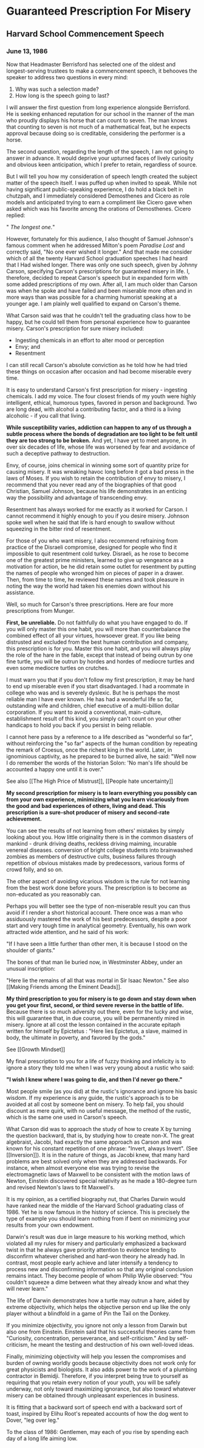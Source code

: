 # Guaranteed Prescription For Misery

## Harvard School Commencement Speech
### June 13, 1986

Now that Headmaster Berrisford has selected one of the oldest and longest-serving trustees to make a commencement speech, it behooves the speaker to address two questions in every mind:
1. Why was such a selection made?
2. How long is the speech going to last?

I will answer the first question from long experience alongside Berrisford. He is seeking enhanced reputation for our school in the manner of the man who proudly displays his horse that can count to seven. The man knows that counting to seven is not much of a mathematical feat, but he expects approval because doing so is creditable, considering the performer is a horse.

The second question, regarding the length of the speech, I am not going to answer in advance. It would deprive your upturned faces of lively curiosity and obvious keen anticipation, which I prefer to retain, regardless of source.

But I will tell you how my consideration of speech length created the subject matter of the speech itself. I was puffed up when invited to speak. While not having significant public-speaking experience, I do hold a black belt in chutzpah, and I immediately considered Demosthenes and Cicero as role models and anticipated trying to earn a compliment like Cicero gave when asked which was his favorite among the orations of Demosthenes. Cicero replied:

" *The longest one.*"

However, fortunately for this audience, I also thought of Samuel Johnson's famous comment when he addressed Milton's poem *Paradise Lost* and correctly said, "No one ever wished it longer." And that made me consider which of all the twenty Harvard School graduation speeches I had heard that I Had wished longer. There was only one such speech, given by Johnny Carson, specifying Carson's prescriptions for guaranteed misery in life. I, therefore, decided to repeat Carson's speech but in expanded form with some added prescriptions of my own. After all, I am much older than Carson  was when he spoke and have failed and been miserable more often and in more ways than was possible for a charming humorist speaking at a younger age. I am plainly well qualified to expand on Carson's theme.

What Carson said was that he couldn't tell the graduating class how to be happy, but he could tell them from personal experience how to guarantee misery. Carson's prescription for sure misery included:
- Ingesting chemicals in an effort to alter mood or perception
- Envy; and
- Resentment

I can still recall Carson's absolute conviction as he told how he had tried these things on occasion after occasion and had become miserable every time.

It is easy to understand Carson's first prescription for misery - ingesting chemicals. I add my voice. The four closest friends of my youth were highly intelligent, ethical, humorous types, favored in person and background. Two are long dead, with alcohol a contributing factor, and a third is a living alcoholic - if you call that living.

**While susceptibility varies, addiction can happen to any of us through a subtle process where the bonds of degradation are too light to be felt until they are too strong to be broken.** And yet, I have yet to meet anyone, in over six decades of life, whose life was worsened by fear and avoidance of such a deceptive pathway to destruction.

Envy, of course, joins chemical in winning some sort of quantity prize for causing misery. It was wreaking havoc long before it got a bad press in the laws of Moses. If you wish to retain the contribution of envy to misery, I recommend that you never read any of the biographies of that good Christian, Samuel Johnson, because his life demonstrates in an enticing way the possibility and advantage of transcending envy.

Resentment has always worked for me exactly as it worked for Carson. I cannot recommend it highly enough to you if you desire misery. Johnson spoke well when he said that life is hard enough to swallow without squeezing in the bitter rind of resentment.

For those of you who want misery, I also recommend refraining from practice of the Disraeli compromise, designed for people who find it impossible to quit resentment cold turkey. Disraeli, as he rose to become one of the greatest prime ministers, learned to give up vengeance as a motivation for action, be he did retain some outlet for resentment by putting the names of people who wronged him on pieces of paper in a drawer. Then, from time to time, he reviewed these names and took pleasure in noting the way the world had taken his enemies down without his assistance.

Well, so much for Carson's three prescriptions. Here are four more prescriptions from Munger.

**First, be unreliable.** Do not faithfully do what you have engaged to do. If you will only master this one habit, you will more than counterbalance the combined effect of all your virtues, howsoever great. If you like being distrusted and excluded from the best human contribution and company, this prescription is for you. Master this one habit, and you will always play the role of the hare in the fable, except that instead of being outrun by one fine turtle, you will be outrun by hordes and hordes of mediocre turtles and even some mediocre turtles on crutches.

I must warn you that if you don't follow my first prescription, it may be hard to end up miserable even if you start disadvantaged. I had a roommate in college who was and is severely dyslexic. But he is perhaps the most reliable man I have ever known. He has had a wonderful life so far, outstanding wife and children, chief executive of a multi-billion dollar corporation. If you want to avoid a conventional, main-culture, establishment result of this kind, you simply can't count on your other handicaps to hold you back if you persist in being reliable.

I cannot here pass by a reference to a life described as "wonderful so far", without reinforcing the "so far" aspects of the human condition by repeating the remark of Croesus, once the richest king in the world. Later, in ignominious captivity, as he prepared to be burned alive, he said: "Well now I do remember the words of the historian Solon: 'No man's life should be accounted a happy one until it is over."

See also [[The High Price of Mistrust]], [[People hate uncertainty]]

**My second prescription for misery is to learn everything you possibly can from your own experience, minimizing what you learn vicariously from the good and bad experiences of others, living and dead. This prescription is a sure-shot producer of misery and second-rate achievement.**

You can see the results of not learning from others' mistakes by simply looking about you. How little originality there is in the common disasters of mankind - drunk driving deaths, reckless driving maiming, incurable venereal diseases. conversion of bright college students into brainwashed zombies as members of destructive cults, business failures through repetition of obvious mistakes made by predecessors, various forms of crowd folly, and so on.

The other aspect of avoiding vicarious wisdom is the rule for not learning from the best work done before yours. The prescription is to become as non-educated as you reasonably can.

Perhaps you will better see the type of non-miserable result you can thus avoid if I render a short historical account. There once was a man who assiduously mastered the work of his best predecessors, despite a poor start and very tough time in analytical geometry. Eventually, his own work attracted wide attention, and he said of his work:

"If I have seen a little further than other men, it is because I stood on the shoulder of giants."

The bones of that man lie buried now, in Westminster Abbey, under an unusual inscription:

"Here lie the remains of all that was mortal in Sir Isaac Newton."
See also [[Making Friends among the Eminent Deads]].


**My third prescription to you for misery is to go down and stay down when you get your first, second, or third severe reverse in the battle of life.** Because there is so much adversity out there, even for the lucky and wise, this will guarantee that, in due course, you will be permanently mired in misery. Ignore at all cost the lesson contained in the accurate epitaph written for himself by Epictetus : "Here lies Epictetus, a slave, maimed in body, the ultimate in poverty, and favored by the gods."

See [[Growth Mindset]]

My final prescription to you for a life of fuzzy thinking and infelicity is to ignore a story they told me when I was very young about a rustic  who said: 

**"I wish I knew where I was going to die, and then I'd never go there."**

Most people smile (as you did) at the rustic's ignorance and ignore his basic wisdom. If my experience is any guide, the rustic's approach is to be avoided at all cost by someone bent on misery. To help fail, you should discount as mere quirk, with no useful message, the method of the rustic, which is the same one used in Carson's speech.

What Carson did was to approach the study of how to create X by turning the question backward, that is, by studying how to create non-X. The great algebraist, Jacobi, had exactly the same approach as Carson and was known for his constant repetition of one phrase: "Invert, always Invert". (See [[Inversion]]). It is in the nature of things, as Jacobi knew, that many hard problems are best solved only when they are addressed backwards. For instance, when almost everyone else was trying to revise the electromagnetic laws of Maxwell to be consistent with the motion laws of Newton, Einstein discovered special relativity as he made a 180-degree turn and revised Newton's laws to fit Maxwell's.

It is my opinion, as a certified biography nut, that Charles Darwin would have ranked near the middle of the Harvard School graduating class of 1986. Yet he is now famous in the history of science. This is precisely the type of example you should learn nothing from if bent on minimizing your results from your own endowment.

Darwin's result was due in large measure to his working method, which violated all my rules for misery and particularly emphasized a backward twist  in that he always gave priority attention to evidence tending to disconfirm whatever cherished and hard-won theory he already had. In contrast, most people early achieve and later intensify a tendency to process new and disconfirming information so that any original conclusion remains intact. They become people of whom Philip Wylie observed: "You couldn't squeeze a dime between what they already know and what they will never learn."

The life of Darwin demonstrates how a turtle may outrun a hare, aided by extreme objectivity, which helps the objective person end up like the only player without a blindfold  in a game of Pin the Tail on the Donkey.

If you minimize objectivity, you ignore not only a lesson from Darwin but also one from Einstein. Einstein said that his successful theories came from "Curiosity, concentration, perseverance, and self-criticism." And by self-criticism, he meant the testing and destruction of his own well-loved ideas.

Finally, minimizing objectivity will help you lessen the compromises and burden of owning worldly goods because objectivity does not work only for great physicists and biologists. It also adds power to the work of a plumbing contractor in Bemidji. Therefore, if you interpret being true to yourself as requiring that you retain every notion of your youth, you will be safely underway, not only toward maximizing ignorance, but also toward whatever misery can be obtained through unpleasant experiences in business.

It is fitting that a backward sort of speech end with a backward sort of toast, inspired by Elihu Root's repeated accounts of how the dog went to Dover, "leg over leg."

To the class of 1986: Gentlemen, may each of you rise by spending each day of a long life aiming low.









